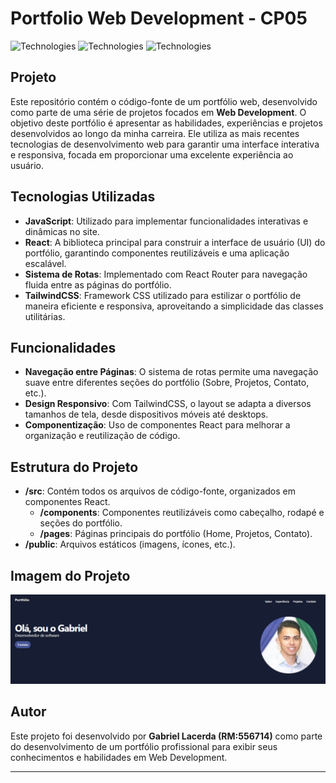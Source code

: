 # Portfolio Web Development - **CP05**

![Technologies](https://img.shields.io/badge/Language-JavaScript-yellow) 
![Technologies](https://img.shields.io/badge/Library-React-blue) 
![Technologies](https://img.shields.io/badge/CSS-TailwindCSS-lightblue) 

## Projeto

Este repositório contém o código-fonte de um portfólio web, desenvolvido como parte de uma série de projetos focados em **Web Development**. O objetivo deste portfólio é apresentar as habilidades, experiências e projetos desenvolvidos ao longo da minha carreira. Ele utiliza as mais recentes tecnologias de desenvolvimento web para garantir uma interface interativa e responsiva, focada em proporcionar uma excelente experiência ao usuário.

## Tecnologias Utilizadas

- **JavaScript**: Utilizado para implementar funcionalidades interativas e dinâmicas no site.
- **React**: A biblioteca principal para construir a interface de usuário (UI) do portfólio, garantindo componentes reutilizáveis e uma aplicação escalável.
- **Sistema de Rotas**: Implementado com React Router para navegação fluida entre as páginas do portfólio.
- **TailwindCSS**: Framework CSS utilizado para estilizar o portfólio de maneira eficiente e responsiva, aproveitando a simplicidade das classes utilitárias.

## Funcionalidades

- **Navegação entre Páginas**: O sistema de rotas permite uma navegação suave entre diferentes seções do portfólio (Sobre, Projetos, Contato, etc.).
- **Design Responsivo**: Com TailwindCSS, o layout se adapta a diversos tamanhos de tela, desde dispositivos móveis até desktops.
- **Componentização**: Uso de componentes React para melhorar a organização e reutilização de código.
  
## Estrutura do Projeto

- **/src**: Contém todos os arquivos de código-fonte, organizados em componentes React.
  - **/components**: Componentes reutilizáveis como cabeçalho, rodapé e seções do portfólio.
  - **/pages**: Páginas principais do portfólio (Home, Projetos, Contato).
- **/public**: Arquivos estáticos (imagens, ícones, etc.).

## Imagem do Projeto

![Portfolio Web Preview](https://github.com/gabriel-lacerda918/Portfolio_WebDev_CP05/blob/main/src/assets/portfolio-img.png)

## Autor

Este projeto foi desenvolvido por **Gabriel Lacerda (RM:556714)** como parte do desenvolvimento de um portfólio profissional para exibir seus conhecimentos e habilidades em Web Development.

---
